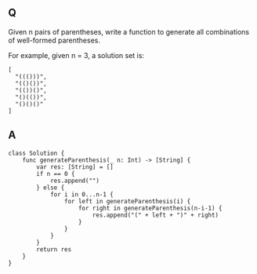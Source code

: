 ## Q

Given n pairs of parentheses, write a function to generate all combinations of well-formed parentheses.

For example, given n = 3, a solution set is:

```
[
  "((()))",
  "(()())",
  "(())()",
  "()(())",
  "()()()"
]
```


## A

```
class Solution {
    func generateParenthesis(_ n: Int) -> [String] {
        var res: [String] = []
        if n == 0 {
            res.append("")
        } else {
            for i in 0...n-1 {
                for left in generateParenthesis(i) {
                    for right in generateParenthesis(n-i-1) {
                        res.append("(" + left + ")" + right)
                    }
                }
            }
        }
        return res
    }
}
```


